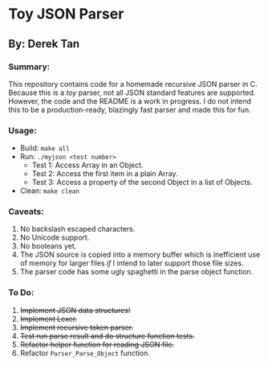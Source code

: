 # Toy JSON Parser
## By: Derek Tan

### Summary:
This repository contains code for a homemade recursive JSON parser in C. Because this is a _toy_ parser, not all JSON standard features are supported. However, the code and the README is a work in progress. I do not intend this to be a production-ready, blazingly fast parser and made this for fun.

### Usage:
 - Build: `make all`
 - Run: `./myjson <test number>`
    - Test 1: Access Array in an Object.
    - Test 2: Access the first item in a plain Array.
    - Test 3: Access a property of the second Object in a list of Objects.
 - Clean: `make clean`

### Caveats:
 1. No backslash escaped characters.
 2. No Unicode support.
 3. No booleans yet.
 4. The JSON source is copied into a memory buffer which is inefficient use of memory for larger files _if_ I intend to later support those file sizes.
 5. The parser code has some ugly spaghetti in the parse object function.

### To Do:
 1. ~~Implement JSON data structures!~~
 2. ~~Implement Lexer.~~
 3. ~~Implement recursive token parser.~~
 4. ~~Test run parse result and do structure function tests.~~
 5. ~~Refactor helper function for reading JSON file.~~
 6. Refactor `Parser_Parse_Object` function.

